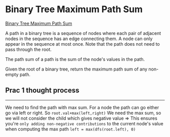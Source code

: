 # Binary Tree Maximum Path Sum

[Binary Tree Maximum Path Sum](https://leetcode.com/problems/binary-tree-maximum-path-sum/description/)

A path in a binary tree is a sequence of nodes where each pair of adjacent nodes in the sequence has an edge connecting them. A node can only appear in the sequence at most once. Note that the path does not need to pass through the root.

The path sum of a path is the sum of the node's values in the path.

Given the root of a binary tree, return the maximum path sum of any non-empty path.

## Prac 1 thought process

---

We need to find the path with max sum. For a node the path can go either go via left or right.
So `root.val+max(left,right)`
We need the max sum, so we will not consider the child which gives negative value => This ensures you're `only adding non-negative contributions` to the current node's value when computing the max path
`left = max(dfs(root.left), 0)`
